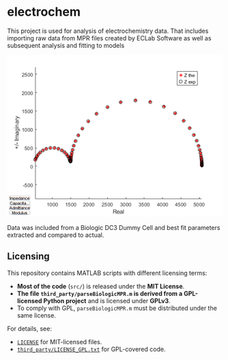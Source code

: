 # electrochem
This project is used for analysis of electrochemistry data.
That includes importing raw data from MPR files created by ECLab Software as well as subsequent analysis and fitting to models

![Electrochem](https://raw.githubusercontent.com/boblansdorp/electrochem/main/screenshot.png)

Data was included from a Biologic DC3 Dummy Cell and best fit parameters extracted and compared to actual.

## Licensing

This repository contains MATLAB scripts with different licensing terms:

- **Most of the code** (`src/`) is released under the **MIT License**.
- **The file `third_party/parseBiologicMPR.m` is derived from a GPL-licensed Python project** and is licensed under **GPLv3**.
- To comply with GPL, `parseBiologicMPR.m` must be distributed under the same license.

For details, see:
- [`LICENSE`](./LICENSE) for MIT-licensed files.
- [`third_party/LICENSE_GPL.txt`](./third_party/LICENSE_GPL.txt) for GPL-covered code.
